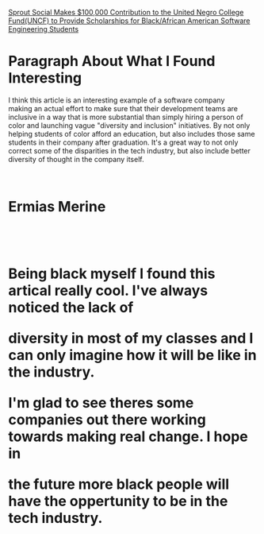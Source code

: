 [Sprout Social Makes $100,000 Contribution to the United Negro College Fund(UNCF) to Provide Scholarships for Black/African American Software Engineering Students](https://martechseries.com/social/social-media-platforms/sprout-social-makes-100000-contribution-to-the-united-negro-college-fund-uncf-to-provide-scholarships-for-black-african-american-software-engineering-students/)

# Paragraph About What I Found Interesting

I think this article is an interesting example of a software company  
making an actual effort to make sure that their development teams are
inclusive in a way that is more substantial than simply hiring a person
of color and launching vague "diversity and inclusion" initiatives. By
not only helping students of color afford an education, but also includes
those same students in their company after graduation. It's a great way 
to not only correct some of the disparities in the tech industry, but also
include better diversity of thought in the company itself.

<br>

<h1> Ermias Merine <h1>

<br>

<p> Being black myself I found this artical really cool. I've always noticed the lack of 

diversity in most of my classes and I can only imagine how it will be like in the industry. 

I'm glad to see theres some companies out there working towards making real change. I hope in 

the future more black people will have the oppertunity to be in the tech industry. </p>  
